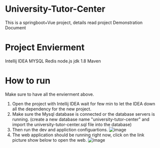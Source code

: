 # University-Tutor-Center

This is a springboot+Vue project, details read project Demonstration Document 

# Project Envierment

Intellij IDEA
MYSQL 
Redis
node.js
jdk 1.8
Maven

# How to run 

Make sure to have all the envierment above.
1. Open the project with Intellij IDEA wait for few min to let the IDEA down all the dependency for the new project.
2. Make sure the Mysql database is connected or the database servers is running. (create a new database name "university-tutor-center" and import the university-tutor-center.sql file into the database)
3. Then run the dev and appliction configuartions. ![image](https://github.com/ZiqingZhou694/CSC4330ProjectGroupB/assets/113397683/f076fb20-ff1b-4ec0-9529-264270c97796)
4. The web application should be running right now, click on the link picture show below to open the web.
![image](https://github.com/ZiqingZhou694/CSC4330ProjectGroupB/assets/113397683/e276683b-b0f1-4463-9408-3bf3e3c2e3ac)

